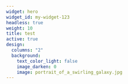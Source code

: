 ```yaml
---
widget: hero
widget_id: my-widget-123
headless: true
weight: 10
title: test
active: true
design:
  columns: "2"
  background:
    text_color_light: false
    image_darken: 0
    image: portrait_of_a_swirling_galaxy.jpg
---
```

